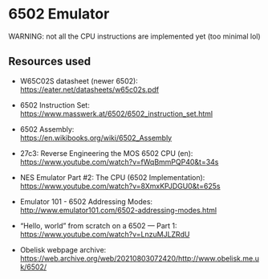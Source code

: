 # 6502 Emulator

WARNING: not all the CPU instructions are implemented yet (too minimal lol)

## Resources used
- W65C02S datasheet (newer 6502): <br>
	https://eater.net/datasheets/w65c02s.pdf

- 6502 Instruction Set: <br>
	https://www.masswerk.at/6502/6502_instruction_set.html

- 6502 Assembly: <br>
	https://en.wikibooks.org/wiki/6502_Assembly

- 27c3: Reverse Engineering the MOS 6502 CPU (en): <br>
	https://www.youtube.com/watch?v=fWqBmmPQP40&t=34s

- NES Emulator Part #2: The CPU (6502 Implementation): <br>
	https://www.youtube.com/watch?v=8XmxKPJDGU0&t=625s

- Emulator 101 - 6502 Addressing Modes: <br>
	http://www.emulator101.com/6502-addressing-modes.html

- “Hello, world” from scratch on a 6502 — Part 1: <br>
	https://www.youtube.com/watch?v=LnzuMJLZRdU

- Obelisk webpage archive: <br>
	https://web.archive.org/web/20210803072420/http://www.obelisk.me.uk/6502/
